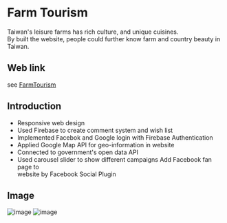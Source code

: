 # Farm Tourism

Taiwan's leisure farms has rich culture, and unique cuisines.<br>
By built the website, people could further know farm and country beauty in Taiwan.<br>

## Web link
see [FarmTourism](https://framweb-79896.firebaseapp.com/)

## Introduction
* Responsive web design<br> 
* Used Firebase to create comment system and wish list<br> 
* Implemented  Facebok and Google login with Firebase Authentication<br> 
* Applied Google Map API for geo-information in website<br> 
* Connected to government's open data API<br>  
* Used carousel slider to show different campaigns Add Facebook fan page to<br> 
website by Facebook Social Plugin<br>
## Image
![image](https://github.com/ssuchen/FarmTourismWeb/blob/master/readme_img-01.jpg)
![image](https://github.com/ssuchen/FarmTourismWeb/blob/master/readme_img-02.jpg)
